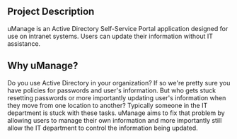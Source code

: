 Project Description
-------------------
uManage is an Active Directory Self-Service Portal application designed for use on intranet systems. Users can update their information without IT assistance.

Why uManage?
------------
Do you use Active Directory in your organization? If so we're pretty sure you have policies for passwords and user's information. But who gets stuck resetting passwords or more importantly updating user's information when they move from one location to another? Typically someone in the IT department is stuck with these tasks. uManage aims to fix that problem by allowing users to manage their own information and more importantly still allow the IT department to control the information being updated.
